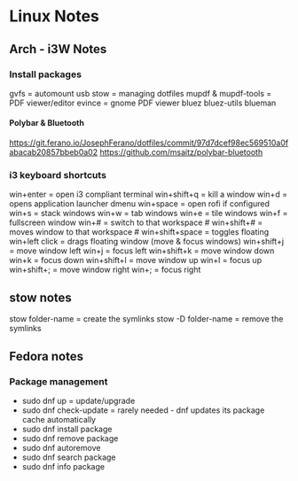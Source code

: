 # Linux Notes

## Arch - i3W Notes

### Install packages
gvfs = automount usb
stow = managing dotfiles
mupdf & mupdf-tools = PDF viewer/editor
evince = gnome PDF viewer
bluez bluez-utils blueman

#### Polybar & Bluetooth
https://git.ferano.io/JosephFerano/dotfiles/commit/97d7dcef98ec569510a0fabacab20857bbeb0a02
https://github.com/msaitz/polybar-bluetooth

### i3 keyboard shortcuts
win+enter = open i3 compliant terminal
win+shift+q = kill a window
win+d = opens application launcher dmenu
win+space = open rofi if configured
win+s = stack windows
win+w = tab windows
win+e = tile windows
win+f = fullscreen window
win+# = switch to that workspace #
win+shift+#  = moves window to that workspace #
win+shift+space = toggles floating
win+left click = drags floating window
(move & focus windows)
win+shift+j = move window left
win+j = focus left
win+shift+k = move window down
win+k = focus down
win+shift+l = move window up
win+l = focus up
win+shift+; = move window right
win+; = focus right

## stow notes
 stow folder-name = create the symlinks
 stow -D folder-name  = remove the symlinks
 
## Fedora notes

### Package management

- sudo dnf up   =  update/upgrade
- sudo dnf check-update   =  rarely needed - dnf updates its package cache automatically
- sudo dnf install package
- sudo dnf remove package
- sudo dnf autoremove
- sudo dnf search package
- sudo dnf info package
